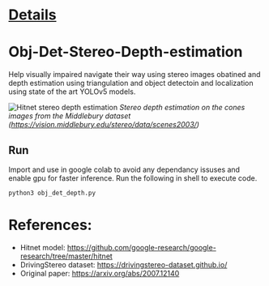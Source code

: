 # [Details](https://github.com/rtharungowda/navigate-surroundings/blob/main/KYS%20slides_ed.pdf)
# Obj-Det-Stereo-Depth-estimation

Help visually impaired navigate their way using stereo images obatined and depth estimation using triangulation and object detectoin and localization using state of the art YOLOv5 models.

![Hitnet stereo depth estimation](https://github.com/ibaiGorordo/HITNET-Stereo-Depth-estimation/blob/main/doc/img/out.jpg)
*Stereo depth estimation on the cones images from the Middlebury dataset (https://vision.middlebury.edu/stereo/data/scenes2003/)*

## Run

Import and use in google colab to avoid any dependancy issuses and enable gpu for faster inference.
Run the following in shell to execute code.

```
python3 obj_det_depth.py
```

# References:
* Hitnet model: https://github.com/google-research/google-research/tree/master/hitnet
* DrivingStereo dataset: https://drivingstereo-dataset.github.io/
* Original paper: https://arxiv.org/abs/2007.12140
